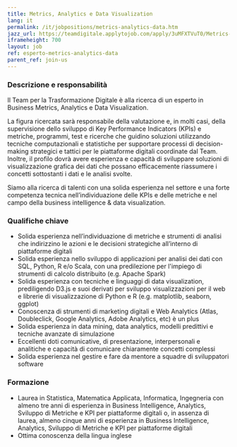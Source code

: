 ```yaml
---
title: Metrics, Analytics e Data Visualization
lang: it
permalink: /it/jobpositions/metrics-analytics-data.htm
jazz_url: https://teamdigitale.applytojob.com/apply/3uMFXTVuT0/Metrics-Analytics-E-Data-Visualization
iframeheight: 700
layout: job
ref: esperto-metrics-analytics-data
parent_ref: join-us
---
```


### Descrizione e responsabilità
Il Team per la Trasformazione Digitale è alla ricerca di un esperto in Business Metrics, Analytics e Data Visualization.

La figura ricercata sarà responsabile della valutazione e, in molti casi, della supervisione dello sviluppo di Key Performance Indicators (KPIs) e metriche, programmi, test e ricerche che guidino soluzioni utilizzando tecniche computazionali e statistiche per supportare processi di decision-making strategici e tattici per le piattaforme digitali coordinate dal Team. 
Inoltre, il profilo dovrà avere esperienza e capacità di sviluppare soluzioni di visualizzazione grafica dei dati che possano efficacemente riassumere i concetti sottostanti i dati e le analisi svolte.

Siamo alla ricerca di talenti con una solida esperienza nel settore e una forte competenza tecnica nell’individuazione delle KPIs e delle metriche e nel campo della business intelligence & data visualization.



### Qualifiche chiave
- Solida esperienza nell’individuazione di metriche e strumenti di analisi che indirizzino le azioni e le decisioni strategiche all’interno di piattaforme digitali
- Solida esperienza nello sviluppo di applicazioni per analisi dei dati  con SQL, Python, R e/o Scala, con una predilezione per l'impiego di strumenti di calcolo distribuito (e.g. Apache Spark)
- Solida esperienza con tecniche e linguaggi di data visualization, prediligendo D3.js e suoi derivati per sviluppo visualizzazioni per il web e librerie di visualizzazione di Python e R (e.g. matplotlib, seaborn, ggplot)
- Conoscenza di strumenti di marketing digitali e Web Analytics (Atlas, Doubleclick, Google Analytics, Adobe Analytics, etc) è un plus
- Solida esperienza in data mining, data analytics, modelli predittivi e tecniche avanzate di simulazione
- Eccellenti doti comunicative, di presentazione, interpersonali e analitiche e capacità di comunicare chiaramente concetti complessi
- Solida esperienza nel gestire e fare da mentore a squadre di sviluppatori software   


### Formazione
- Laurea in Statistica, Matematica Applicata, Informatica, Ingegneria con almeno tre anni di esperienza in Business Intelligence, Analytics, Sviluppo di Metriche e KPI per piattaforme digitali o, in assenza di laurea, almeno cinque anni di esperienza in Business Intelligence, Analytics, Sviluppo di Metriche e KPI per piattaforme digitali
- Ottima conoscenza della lingua inglese

